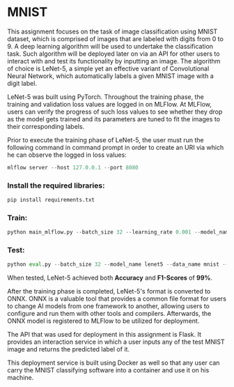 # MNIST

This assignment focuses on the task of image classification using MNIST dataset, which
is comprised of images that are labeled with digits from 0 to 9. A deep learning algorithm
will be used to undertake the classification task. Such algorithm will be deployed later on
via an API for other users to interact with and test its functionality by inputting an image.
The algorithm of choice is LeNet-5, a simple yet an effective variant of Convolutional Neural
Network, which automatically labels a given MNIST image with a digit label. 

LeNet-5 was built using PyTorch. Throughout the training phase, the training and validation loss
values are logged in on MLFlow. At MLFlow, users can verify the progress of such loss values 
to see whether they drop as the model gets trained and its parameters are tuned to fit the images
to their corresponding labels. 

Prior to execute the training phase of LeNet-5, the user must run the following command in command
prompt in order to create an URI via which he can observe the logged in loss values:
```python
mlflow server --host 127.0.0.1 --port 8080
```
### Install the required libraries:
```python
pip install requirements.txt
```
### Train:
```python
python main_mlflow.py --batch_size 32 --learning_rate 0.001 --model_name lenet5 --num_epochs 10 --data_name mnist --n_classes 10 --run_num (# of run (if first, input is 1))
```
### Test:
```python
python eval.py --batch_size 32 --model_name lenet5 --data_name mnist --n_classes 10 --run_num (# of run (if first, input is 1))
```
When tested, LeNet-5 achieved both **Accuracy** and **F1-Scores** of **99%**. 

After the training phase is completed, LeNet-5's format is converted to ONNX. ONNX is a valuable tool
that provides a common file format for users to change AI models from one framework to another, allowing
users to configure and run them with other tools and compilers. Afterwards, the ONNX model is registered
to MLFlow to be utilized for deployment.

The API that was used for deployment in this assignment is Flask. It provides an interaction service in which a 
user inputs any of the test MNIST image and returns the predicted label of it. 

This deployment service is built using Docker as well so that any user can carry the MNIST classifying software
into a container and use it on his machine.
